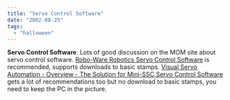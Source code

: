 ```yaml
---
title: "Servo Control Software"
date: "2002-08-25"
tags: 
  - "halloween"
---
```


**Servo Control Software**. Lots of good discussion on the MOM site about servo control software. [Robo-Ware Robotics Servo Control Software](http://www.rentron.com/Robo-Ware.htm) is recommended, supports downloads to basic stamps. [Visual Servo Automation - Overview - The Solution for Mini-SSC Servo Control Software](http://www.brookshiresoftware.com/overview.htm) gets a lot of recommendations too but no download to basic stamps, you need to keep the PC in the picture.
